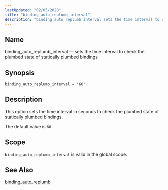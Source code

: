 ```yaml
---
lastUpdated: "02/05/2020"
title: "binding_auto_replumb_interval"
description: "binding auto replumb interval sets the time interval to check the plumbed state of statically plumbed bindings binding auto replumb interval 60 This option sets the time interval in seconds to check the plumbed state of statically plumbed bindings The default value is 60 binding auto replumb interval is valid..."
---
```


<a name="conf.ref.binding_auto_replumb_interval"></a> 
## Name

binding_auto_replumb_interval — sets the time interval to check the plumbed state of statically plumbed bindings

## Synopsis

`binding_auto_replumb_interval = "60"`

<a name="idp23534496"></a> 
## Description

This option sets the time interval in seconds to check the plumbed state of statically plumbed bindings.

The default value is `60`.

<a name="idp23537312"></a> 
## Scope

`binding_auto_replumb_interval` is valid in the global scope.

<a name="idp23539584"></a> 
## See Also

[binding_auto_replumb](/momentum/4/config/ref-binding-auto-replumb)